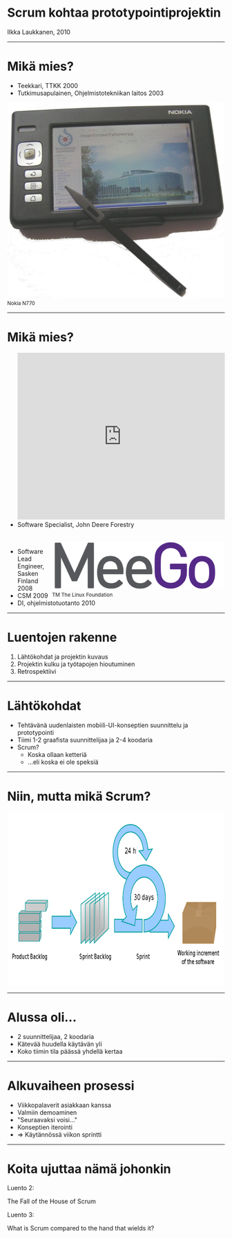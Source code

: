 Scrum kohtaa prototypointiprojektin
===================================

Ilkka Laukkanen, 2010

----

Mikä mies?
==========

*   Teekkari, TTKK 2000
*   Tutkimusapulainen, Ohjelmistotekniikan laitos 2003

<div style="">
<img src="681px-Nokia_770_3.jpg" width="512" height="450"/><br/>
<small>Nokia N770</small>
</div>

----

Mikä mies?
==========

<div style="float: right">
<object width="480" height="385"><param name="movie"
value="http://www.youtube.com/v/CD2V8GFqk_Y?fs=1&amp;hl=fi_FI"></param><param
name="allowFullScreen" value="true"></param><param name="allowscriptaccess"
value="always"></param><embed
src="http://www.youtube.com/v/CD2V8GFqk_Y?fs=1&amp;hl=fi_FI"
type="application/x-shockwave-flash" allowscriptaccess="always"
allowfullscreen="true" width="480" height="385"></embed></object>
</div>

*   Software Specialist, John Deere Forestry

<br style="clear: both"/>
<div style="float: right">
<img src="MeeGo_logo_sig.png" width="400" height="110"><br/>
<small>TM The Linux Foundation</small>
</div>

*   Software Lead Engineer, Sasken Finland 2008
*   CSM 2009
*   DI, ohjelmistotuotanto 2010

----

Luentojen rakenne
=================

1.  Lähtökohdat ja projektin kuvaus
2.  Projektin kulku ja työtapojen hioutuminen
3.  Retrospektiivi

----

Lähtökohdat
===========

*   Tehtävänä uudenlaisten mobiili-UI-konseptien suunnittelu ja prototypointi
*   Tiimi 1-2 graafista suunnittelijaa ja 2-4 koodaria
*   Scrum?
    *   Koska ollaan ketteriä
    *   ...eli koska ei ole speksiä

----

Niin, mutta mikä Scrum?
=======================

<div>
<img src="1000px-Scrum_process.svg.png" width="800px" height="400px"/>
</div>

----

Alussa oli...
=============

*   2 suunnittelijaa, 2 koodaria
*   Kätevää huudella käytävän yli
*   Koko tiimin tila päässä yhdellä kertaa

----

Alkuvaiheen prosessi
====================

*   Viikkopalaverit asiakkaan kanssa
*   Valmiin demoaminen
*   "Seuraavaksi voisi..."
*   Konseptien iterointi
*   => Käytännössä viikon sprintti

----

Koita ujuttaa nämä johonkin
===========================

Luento 2:

The Fall of the House of Scrum

Luento 3:

What is Scrum compared to the hand that wields it?

